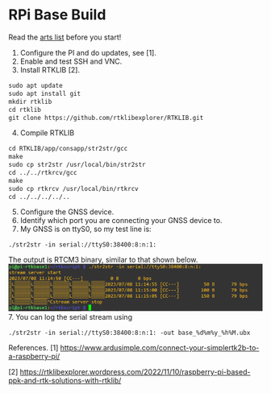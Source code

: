 # RPi Base Build

Read the [arts list](Parts.md) before you start! 

1. Configure the PI and do updates, see [1].
2. Enable and test SSH and VNC.
3. Install RTKLIB [2].
```
sudo apt update
sudo apt install git
mkdir rtklib
cd rtklib
git clone https://github.com/rtklibexplorer/RTKLIB.git
```
4. Compile RTKLIB
```
cd RTKLIB/app/consapp/str2str/gcc
make
sudo cp str2str /usr/local/bin/str2str
cd ../../rtkrcv/gcc
make
sudo cp rtkrcv /usr/local/bin/rtkrcv
cd ../../../../..
```
5. Configure the GNSS device.
5. Identify which port you are connecting your GNSS device to.
6. My GNSS is on ttyS0, so my test line is:
```
./str2str -in serial://ttyS0:38400:8:n:1:
```
The output is RTCM3 binary, similar to that shown below.
![](RTKB1.PNG)
7. You can log the serial stream using
```
./str2str -in serial://ttyS0:38400:8:n:1: -out base_%d%m%y_%h%M.ubx
```

References.
[1] https://www.ardusimple.com/connect-your-simplertk2b-to-a-raspberry-pi/

[2] https://rtklibexplorer.wordpress.com/2022/11/10/raspberry-pi-based-ppk-and-rtk-solutions-with-rtklib/
